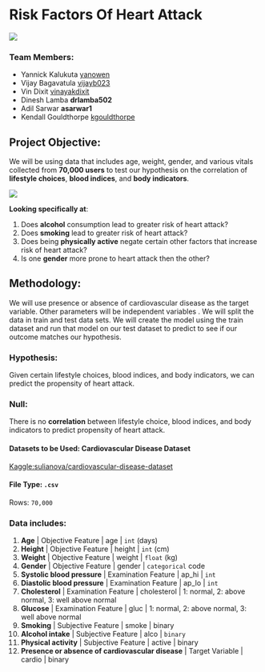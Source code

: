 # Risk Factors Of Heart Attack
![](images/Heart-Attack-Risk-Factors.jpg)

### Team Members:
* Yannick Kalukuta [yanowen](https://github.com/Yanrice)
* Vijay Bagavatula [vijayb023](https://github.com/Vijayb023)
* Vin Dixit                 [vinayakdixit](https://github.com/vinayakdixit)
* Dinesh Lamba          **drlamba502**
* Adil Sarwar             **asarwar1**
* Kendall Gouldthorpe  [kgouldthorpe](https://github.com/kgouldthorpe)

## Project Objective:
We will be using data that includes age, weight, gender, and various vitals collected from **70,000 users** to test our hypothesis on the correlation of **lifestyle choices**, **blood indices**, and **body indicators**.

![](images/2006965.jpg)

**Looking specifically at**:
1. Does **alcohol** consumption lead to greater risk of heart attack?
2. Does **smoking** lead to greater risk of heart attack?
3. Does being **physically active** negate certain other factors that increase risk of heart attack?
4. Is one **gender** more prone to heart attack then the other?
## Methodology:
We will use presence or absence of cardiovascular disease as the target variable. Other parameters will be independent variables . We will split the data in train and test data sets. We will create the model using the train dataset and run that model on our test dataset to predict to see if our outcome matches our hypothesis.
### Hypothesis:
Given certain lifestyle choices, blood indices, and body indicators, we can predict the propensity of heart attack.
### Null:
There is no **correlation** between lifestyle choice, blood indices, and body indicators to predict propensity of heart attack.
#### Datasets to be Used:  Cardiovascular Disease Dataset
[Kaggle:sulianova/cardiovascular-disease-dataset](https://www.kaggle.com/sulianova/cardiovascular-disease-dataset)
#### File Type: `.csv`
Rows: `70,000`
### Data includes:
1. **Age** | Objective Feature | age | `int` (days)
2. **Height** | Objective Feature | height | `int` (cm)
3. **Weight** | Objective Feature | weight | `float` (kg)
4. **Gender** | Objective Feature | gender | `categorical` code
5. **Systolic blood pressure** | Examination Feature | ap_hi | `int`
6. **Diastolic blood pressure** | Examination Feature | ap_lo | `int`
7. **Cholesterol** | Examination Feature | cholesterol | 1: normal, 2: above normal, 3: well above normal
8. **Glucose** | Examination Feature | gluc | 1: normal, 2: above normal, 3: well above normal
9. **Smoking** | Subjective Feature | smoke | binary
10. **Alcohol intake** | Subjective Feature | alco | `binary`
11. **Physical activity** | Subjective Feature | active | binary
12. **Presence or absence of cardiovascular disease** | Target Variable | cardio | binary
